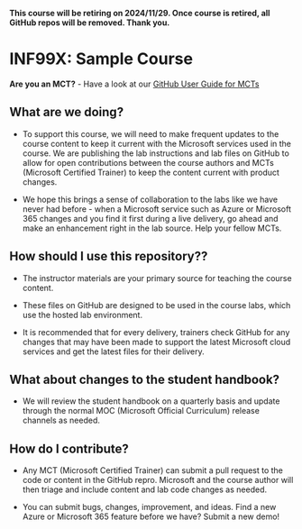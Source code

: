 **This course will be retiring on  **2024/11/29**.  Once course is retired, all GitHub repos will be removed. Thank you.**

# INF99X: Sample Course

**Are you an MCT?** - Have a look at our [GitHub User Guide for MCTs](https://microsoftlearning.github.io/MCT-User-Guide/)

## What are we doing?

- To support this course, we will need to make frequent updates to the course content to keep it current with the Microsoft services used in the course. We are publishing the lab instructions and lab files on GitHub to allow for open contributions between the course authors and MCTs (Microsoft Certified Trainer) to keep the content current with product changes.

- We hope this brings a sense of collaboration to the labs like we have never had before - when a Microsoft service such as Azure or Microsoft 365 changes and you find it first during a live delivery, go ahead and make an enhancement right in the lab source. Help your fellow MCTs.

## How should I use this repository??

- The instructor materials are your primary source for teaching the course content.

- These files on GitHub are designed to be used in the course labs, which use the hosted lab environment.

- It is recommended that for every delivery, trainers check GitHub for any changes that may have been made to support the latest Microsoft cloud services and get the latest files for their delivery.

## What about changes to the student handbook?

- We will review the student handbook on a quarterly basis and update through the normal MOC (Microsoft Official Curriculum) release channels as needed.

## How do I contribute?

- Any MCT (Microsoft Certified Trainer) can submit a pull request to the code or content in the GitHub repro. Microsoft and the course author will then triage and include content and lab code changes as needed.

- You can submit bugs, changes, improvement, and ideas. Find a new Azure or Microsoft 365 feature before we have? Submit a new demo!
